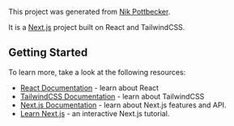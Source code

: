 This project was generated from [Nik Pottbecker](nik.pottbecker.de/contact).

It is a [Next.js](https://nextjs.org/) project built on React and TailwindCSS.

## Getting Started


To learn more, take a look at the following resources:

- [React Documentation](https://react.dev/) - learn about React
- [TailwindCSS Documentation](https://tailwindcss.com/) - learn about TailwindCSS
- [Next.js Documentation](https://nextjs.org/docs) - learn about Next.js features and API.
- [Learn Next.js](https://nextjs.org/learn) - an interactive Next.js tutorial.
